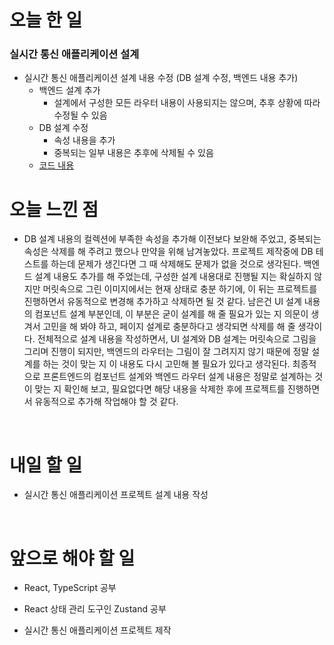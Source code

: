 # 오늘 한 일

### 실시간 통신 애플리케이션 설계

- 실시간 통신 애플리케이션 설계 내용 수정 (DB 설계 수정, 백엔드 내용 추가)
  - 백엔드 설계 추가
    - 설계에서 구성한 모든 라우터 내용이 사용되지는 않으며, 추후 상황에 따라 수정될 수 있음
  - DB 설계 수정
    - 속성 내용을 추가
    - 중복되는 일부 내용은 추후에 삭제될 수 있음
  - [코드 내용](https://github.com/jeongsangtae/TIL/commit/7f05d985984b823887887e4a184daa35ec853114)

# 오늘 느낀 점

- DB 설계 내용의 컬렉션에 부족한 속성을 추가해 이전보다 보완해 주었고, 중복되는 속성은 삭제를 해 주려고 했으나 만약을 위해 남겨놓았다. 프로젝트 제작중에 DB 테스트를 하는데 문제가 생긴다면 그 때 삭제해도 문제가 없을 것으로 생각된다. 백엔드 설계 내용도 추가를 해 주었는데, 구성한 설계 내용대로 진행될 지는 확실하지 않지만 머릿속으로 그린 이미지에서는 현재 상태로 충분 하기에, 이 뒤는 프로젝트를 진행하면서 유동적으로 변경해 추가하고 삭제하면 될 것 같다. 남은건 UI 설계 내용의 컴포넌트 설계 부분인데, 이 부분은 굳이 설계를 해 줄 필요가 있는 지 의문이 생겨서 고민을 해 봐야 하고, 페이지 설계로 충분하다고 생각되면 삭제를 해 줄 생각이다. 전체적으로 설계 내용을 작성하면서, UI 설계와 DB 설계는 머릿속으로 그림을 그리며 진행이 되지만, 백엔드의 라우터는 그림이 잘 그려지지 않기 때문에 정말 설계를 하는 것이 맞는 지 이 내용도 다시 고민해 볼 필요가 있다고 생각된다. 최종적으로 프론트엔드의 컴포넌트 설계와 백엔드 라우터 설계 내용은 정말로 설계하는 것이 맞는 지 확인해 보고, 필요없다면 해당 내용을 삭제한 후에 프로젝트를 진행하면서 유동적으로 추가해 작업해야 할 것 같다.

<br />

# 내일 할 일

- 실시간 통신 애플리케이션 프로젝트 설계 내용 작성

<br />

# 앞으로 해야 할 일

- React, TypeScript 공부

- React 상태 관리 도구인 Zustand 공부

- 실시간 통신 애플리케이션 프로젝트 제작
